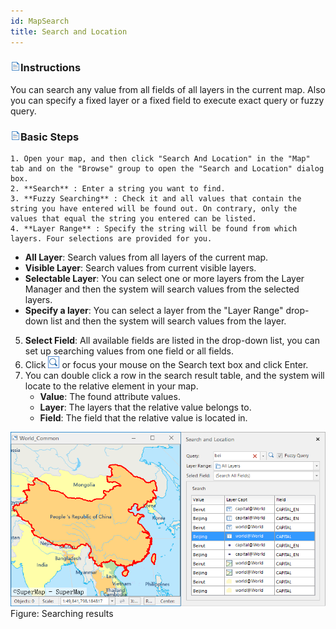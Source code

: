 ```yaml
---
id: MapSearch
title: Search and Location
---
```

### ![](../../img/read.gif)Instructions

You can search any value from all fields of all layers in the current map. Also you can specify a fixed layer or a fixed field to execute exact query or fuzzy query.

### ![](../../img/read.gif)Basic Steps

    1. Open your map, and then click "Search And Location" in the "Map" tab and on the "Browse" group to open the "Search and Location" dialog box.
    2. **Search** : Enter a string you want to find.
    3. **Fuzzy Searching** : Check it and all values that contain the string you have entered will be found out. On contrary, only the values that equal the string you entered can be listed.
    4. **Layer Range** : Specify the string will be found from which layers. Four selections are provided for you.
    
  * **All Layer**: Search values from all layers of the current map. 
  * **Visible Layer**: Search values from current visible layers. 
  * **Selectable Layer**: You can select one or more layers from the Layer Manager and then the system will search values from the selected layers.
  * **Specify a layer**: You can select a layer from the "Layer Range" drop-down list and then the system will search values from the layer.

  5. **Select Field**: All available fields are listed in the drop-down list, you can set up searching values from one field or all fields.
  6. Click ![](img-en/Search.png) or focus your mouse on the Search text box and click Enter.
  7. You can double click a row in the search result table, and the system will locate to the relative element in your map. 
      * **Value**: The found attribute values.
      * **Layer**: The layers that the relative value belongs to.
      * **Field**: The field that the relative value is located in.
      
![](img-en/SearchResult.png)  
Figure: Searching results  